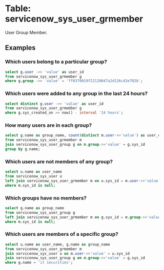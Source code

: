 # Table: servicenow_sys_user_grmember

User Group Member.

## Examples

### Which users belong to a particular group?

```sql
select g.user ->> 'value' as user_id
from servicenow_sys_user_grmember g
where g.group ->> 'value' = 'ff0370019f22120047a2d126c42e702b';
```

### Which users were added to any group in the last 24 hours?

```sql
select distinct g.user ->> 'value' as user_id
from servicenow_sys_user_grmember g
where g.sys_created_on >= now() - interval '24 hours';
```

### How many users are in each group?

```sql
select g.name as group_name, count(distinct m.user->>'value') as user_count
from servicenow_sys_user_grmember m
join servicenow_sys_user_group g on m.group->>'value' = g.sys_id
group by g.name;
```

### Which users are not members of any group?

```sql
select u.name as user_name
from servicenow_sys_user u
left join servicenow_sys_user_grmember m on u.sys_id = m.user->>'value'
where m.sys_id is null;
```

### Which groups have no members?

```sql
select g.name as group_name
from servicenow_sys_user_group g
left join servicenow_sys_user_grmember m on g.sys_id = m.group->>'value'
where m.sys_id is null;
```

### Which users are members of a specific group?

```sql
select u.name as user_name, g.name as group_name
from servicenow_sys_user_grmember m
join servicenow_sys_user u on m.user->>'value' = u.sys_id
join servicenow_sys_user_group g on m.group->>'value' = g.sys_id
where g.name = 'it securities';
```

